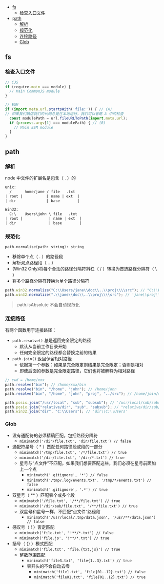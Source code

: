- [fs](#fs)
  - [检查入口文件](#检查入口文件)
- [path](#path)
  - [解析](#解析)
  - [规范化](#规范化)
  - [连接路径](#连接路径)
  - [Glob](#glob)

## fs

### 检查入口文件

```js
// CJS
if (require.main === module) {
  // Main CommonJS module
}

// ESM
if (import.meta.url.startsWith('file:')) { // (A)
// 如果我们确信我们的代码总是在本地运行，我们可以省略 A 中的检查
  const modulePath = url.fileURLToPath(import.meta.url);
  if (process.argv[1] === modulePath) { // (B)
    // Main ESM module
  }
}
```

## path

### 解析

node 中文件的扩展名是包含（ . ）的

```txt
unix:
  /      home/jane / file   .txt
| root |           | name | ext  |
| dir              | base        |

Win32:
  C:\    Users\john \ file   .txt
| root |            | name | ext  |
| dir               | base        |
```

### 规范化

`path.normalize(path: string): string`

- 移除单个点（ . ）的路径段
- 解析双点路径段（ .. ）
- (Win32 Only)将每个合法的路径分隔符斜杠（ / ）转换为首选路径分隔符（ \\ ）
- 将多个路径分隔符转换为单个路径分隔符

```js
path.win32.normalize("C:\\Users/jane\\doc\\..\\proj\\\\src"); // "C:\\Users\\jane\\proj\\src"
path.win32.normalize(".\\jane\\doc\\..\\proj\\\\src"); // 'jane\\proj\\src'
```

> path.isAbsolute 不会自动规范化

### 连接路径

有两个函数用于连接路径：

- `path.resolve()` 总是返回完全限定的路径
  - 默认从当前工作目录开始
  - 任何完全限定的路径都会替换之前的结果
- `path.join()` 返回保留相对路径
  - 依据第一个参数：如果是完全限定则结果是完全限定；否则是相对
  - 即使后面的参数是完全限定路径，它们也将被解释为相对路径

```js
// cwd = /home/xxx
path.resolve("bin"); // /home/xxx/bin
path.resolve("bin", "/home", "john"); // /home/john
path.resolve("bin", "/home", "john", "proj", "../src"); // /home/join/src

path.posix.join("/usr/local", "sub", "subsub"); // '/usr/local/sub/subsub'
path.posix.join("relative/dir", "sub", "subsub"); // "relative/dir/sub/subsub"
path.win32.join("dir", "C:\\Users"); // 'dir\\C:\\Users'
```

### Glob

- 没有通配符的必须精确匹配。包括路径分隔符
  - `minimatch('/dir/file.txt', 'dir/file.txt') // false`
- 通配符星号（ * ）匹配任何路径段或段的一部分
  - `minimatch('/tmp/file.txt', '/*/file.txt') // true`
  - `minimatch('/dir/file.txt', '/dir/*.txt') // true`
  - 星号与“点文件”不匹配。如果我们想要匹配这些，我们必须在星号前面加上一个点
    - `minimatch('.gitignore', '*') // false`
    - `minimatch('/tmp/.log/events.txt', '/tmp/*/events.txt') // false`
    - `minimatch('.gitignore', '.*') // true`
- 双星号（ ** ）匹配零个或多个段
  - `minimatch('/file.txt', '/**/file.txt') // true`
  - `minimatch('/dir/sub/file.txt', '/**/file.txt') // true`
  - 双星号和星号一样，不匹配“点文件”路径段
    - `minimatch('/usr/local/.tmp/data.json', '/usr/**/data.json') // false`
- 感叹号（ ! ）否定匹配
  - `minimatch('file.txt', '!**/*.txt') // false`
  - `minimatch('file.js', '!**/*.txt') // true`
- 括号（ {} ）模式匹配
  - `minimatch('file.txt', 'file.{txt,js}') // true`
  - 整数范围匹配
    - `minimatch('file3.txt', 'file{1..3}.txt') // true`
    - 零开头的不会自动去零
      - `minimatch('file1.txt', 'file{01..12}.txt') // false`
      - `minimatch('file01.txt', 'file{01..12}.txt') // true`
